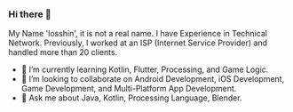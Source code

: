 ### Hi there 👋
My Name 'losshin', it is not a real name.
I have Experience in Technical Network. Previously, I worked at an ISP (Internet Service Provider) and handled more than 20 clients.

<!--
**losshin/losshin** is a ✨ _special_ ✨ repository because its `README.md` (this file) appears on your GitHub profile.

Here are some ideas to get you started:

- 🔭 I’m currently working on ...
- 🌱 I’m currently learning ...
- 👯 I’m looking to collaborate on ...
- 🤔 I’m looking for help with ...
- 💬 Ask me about ...
- 📫 How to reach me: ...
- 😄 Pronouns: ...
- ⚡ Fun fact: ...
-->

- 🌱 I’m currently learning Kotlin, Flutter, Processing, and Game Logic.
- 👯 I’m looking to collaborate on Android Development, iOS Development, Game Development, and Multi-Platform App Development.
- 💬 Ask me about Java, Kotlin, Processing Language, Blender.
